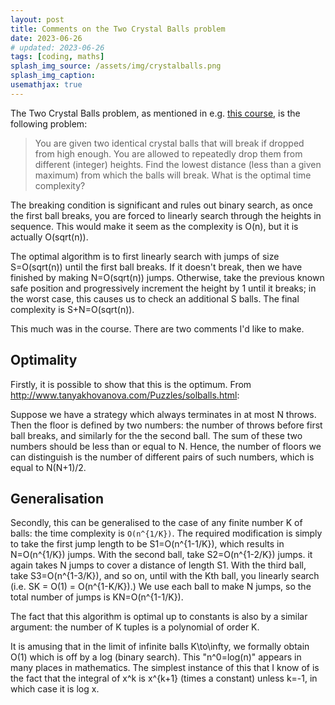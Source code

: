 ```yaml
---
layout: post
title: Comments on the Two Crystal Balls problem
date: 2023-06-26
# updated: 2023-06-26
tags: [coding, maths]
splash_img_source: /assets/img/crystalballs.png
splash_img_caption: 
usemathjax: true
---
```


The Two Crystal Balls problem, as mentioned in e.g. [this course](https://frontendmasters.com/courses/algorithms/two-crystal-balls-problem/), is the following problem:


> You are given two identical crystal balls that will break if dropped from high enough. You are allowed to repeatedly drop them from different (integer) heights. Find the lowest distance (less than a given maximum) from which the balls will break. What is the optimal time complexity?

The breaking condition is significant and rules out binary search, as once the first ball breaks, you are forced to linearly search through the heights in sequence. This would make it seem as the complexity is O(n), but it is actually O(sqrt(n)).

The optimal algorithm is to first linearly search with jumps of size S=O(sqrt(n)) until the first ball breaks. If it doesn't break, then we have finished by making N=O(sqrt(n)) jumps. Otherwise, take the previous known safe position and progressively increment the height by 1 until it breaks; in the worst case, this causes us to check an additional S balls. The final complexity is S+N=O(sqrt(n)).

This much was in the course. There are two comments I'd like to make.

## Optimality

Firstly, it is possible to show that this is the optimum. From http://www.tanyakhovanova.com/Puzzles/solballs.html:

Suppose we have a strategy which always terminates in at most N throws. Then the floor is defined by two numbers: the number of throws before first ball breaks, and similarly for the the second ball. The sum of these two numbers should be less than or equal to N. Hence, the number of floors we can distinguish is the number of different pairs of such numbers, which is equal to N(N+1)/2.

## Generalisation 

Secondly, this can be generalised to the case of any finite number K of balls: the time complexity is `O(n^{1/K})`. The required modification is simply to take the first jump length to be S1=O(n^{1-1/K}), which results in N=O(n^{1/K}) jumps. 
With the second ball, take S2=O(n^{1-2/K}) jumps. it again takes N jumps to cover a distance of length S1. 
With the third ball, take S3=O(n^{1-3/K}), and so on, until with the Kth ball, you linearly search 
(i.e. SK = O(1) = O(n^{1-K/K}).) 
We use each ball to make N jumps, so the total number of jumps is KN=O(n^{1-1/K}). 

The fact that this algorithm is optimal up to constants is also by a similar argument: the number of K tuples is a polynomial of order K.

It is amusing that in the limit of infinite balls K\to\infty, we formally obtain O(1) which is off by a log (binary search). This "n^0=log(n)" appears in many places in mathematics. The simplest instance of this that I know of is the fact that the integral of x^k is x^{k+1} (times a constant) unless k=-1, in which case it is log x. 

